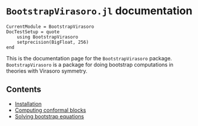 # `BootstrapVirasoro.jl` documentation

```@meta
CurrentModule = BootstrapVirasoro
DocTestSetup = quote
    using BootstrapVirasoro
	setprecision(BigFloat, 256)
end
```

This is the documentation page for the `BootstrapVirasoro` package. `BootstrapVirasoro` is a package for doing bootstrap computations in theories with Virasoro symmetry.

## Contents

* [Installation](installation.md)
* [Computing conformal blocks](conformalblocks.md)
* [Solving bootstrap equations](bootstrapeqs.md)

